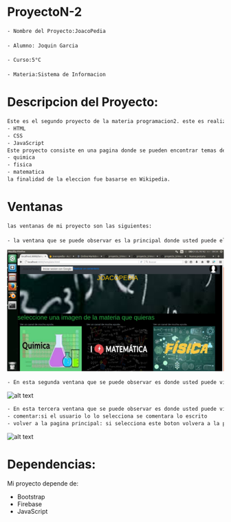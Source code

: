 # ProyectoN-2
```sh
- Nombre del Proyecto:JoacoPedia

- Alumno: Joquin Garcia

- Curso:5°C

- Materia:Sistema de Informacion
```


# Descripcion del Proyecto:
```sh
Este es el segundo proyecto de la materia programacion2. este es realizado mediante los lenguajes:
- HTML
- CSS
- JavaScript
Este proyecto consiste en una pagina donde se pueden encontrar temas de materias como por EJ:
- quimica
- fisica
- matematica
la finalidad de la eleccion fue basarse en Wikipedia.
```




# Ventanas
```sh
las ventanas de mi proyecto son las siguientes:

- la ventana que se puede observar es la principal donde usted puede elegir que materia quiere ver seleccionando una imagen,ademas hay un texto arriba de la imagen(ver un canal de mucha ayuda), y si el usuario la selecciona lo llevara a un canal de youtube de la respectiva materia elegida. Tambien hay una barra ubicada en la parte superior de la pagina donde se puede un usuario loguearse con su cuenta de google. A la derecha del boton de google hay otro boton, su funcion es llevar al usuario a otra pagina para asi luego poder crear un comentario(esta pagina la podra ver luego mas adelante) 
```
![alt text](template_files/pan1)
```sh
- En esta segunda ventana que se puede observar es donde usted puede visualizar la informacion de la materia que selecciono, ademas hay una barra ubicada en la parte superior de la pagina donde se puede un usuario puede cambiar de materia sin volver a el inicio y tambien al la izquierda se le informa en que materia esta situado el usuario.
```
![alt text](https://firebasestorage.googleapis.com/v0/b/joacopedia.appspot.com/o/segpag?alt=media&token=fe7e8875-83b1-4384-8faf-91bd18c139a8)

```sh
- En esta tercera ventana que se puede observar es donde usted puede visualizar tres cuadros de texto para poder crear un comentario,donde ademas hay un dos botones:
- comentar:si el usuario lo lo selecciona se comentara lo escrito
- volver a la pagina principal: si selecciona este boton volvera a la pagina principal
```
![alt text](https://firebasestorage.googleapis.com/v0/b/joacopedia.appspot.com/o/pag3?alt=media&token=caaeee5c-7e0b-466a-bd45-0e04803904e9)

# Dependencias:
Mi proyecto depende de:
- Bootstrap
- Firebase
- JavaScript
